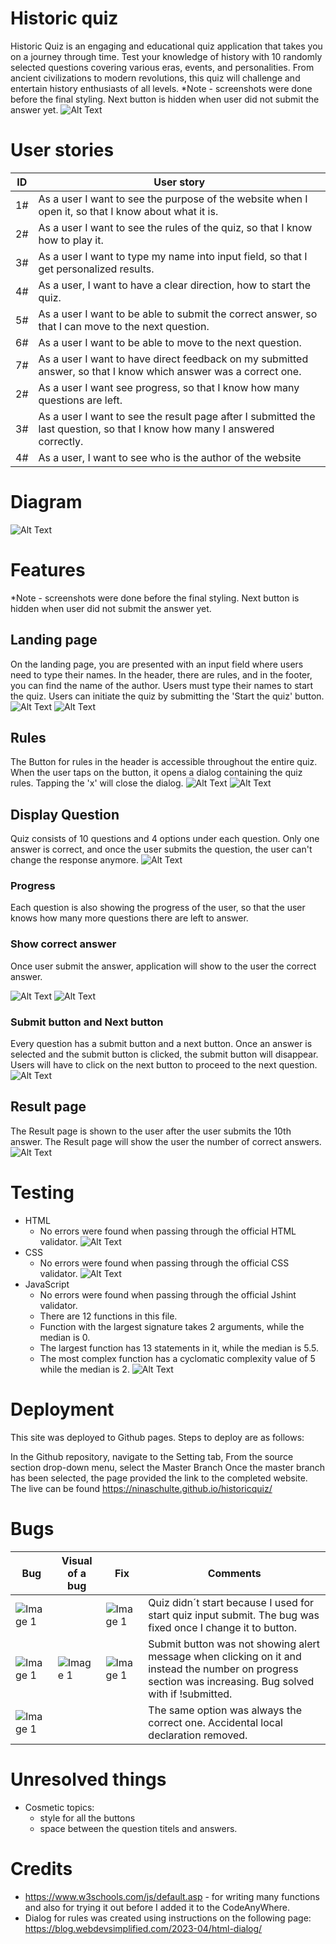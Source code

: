 # Historic quiz
Historic Quiz is an engaging and educational quiz application that takes you on a journey through time. Test your knowledge of history with 10 randomly selected questions covering various eras, events, and personalities. From ancient civilizations to modern revolutions, this quiz will challenge and entertain history enthusiasts of all levels.
*Note - screenshots were done before the final styling. Next button is hidden when user did not submit the answer yet.
![Alt Text](Documentation/responsivelayout.png)
# User stories
| ID | User story |
| ---------------- | ---------------- | 
| 1# | As a user I want to see the purpose of the website when I open it, so that I know about what it is. |
| 2# | As a user I want to see the rules of the quiz, so that I know how to play it. |
| 3# | As a user I want to type my name into input field, so that I get personalized results. | 
| 4# | As a user, I want to have a clear direction, how to start the quiz. |
| 5# | As a user I want to be able to submit the correct answer, so that I can move to the next question. |
| 6# | As a user I want to be able to move to the next question. |
| 7# | As a user I want to have direct feedback on my submitted answer, so that I know which answer was a correct one. |
| 2# | As a user I want see progress, so that I know how many questions are left. |
| 3# | As a user I want to see the result page after I submitted the last question, so that I know how many I answered correctly.| 
| 4# | As a user, I want to see who is the author of the website |
# Diagram
![Alt Text](documentation/diagram.png)
# Features
*Note - screenshots were done before the final styling. Next button is hidden when user did not submit the answer yet.
## Landing page
On the landing page, you are presented with an input field where users need to type their names. In the header, there are rules, and in the footer, you can find the name of the author. Users must type their names to start the quiz. Users can initiate the quiz by submitting the 'Start the quiz' button.
![Alt Text](documentation/typename.png)
![Alt Text](documentation/requiredname.png)
## Rules
The Button for rules in the header is accessible throughout the entire quiz. When the user taps on the button, it opens a dialog containing the quiz rules. Tapping the 'x' will close the dialog.
![Alt Text](documentation/rules-button.png)
![Alt Text](documentation/rules.png)
## Display Question
Quiz consists of 10 questions and 4 options under each question. Only one answer is correct, and once the user submits the question, the user can't change the response anymore.
![Alt Text](documentation/displayquestion.png)
### Progress
Each question is also showing the progress of the user, so that the user knows how many more questions there are left to answer.
### Show correct answer
Once user submit the answer, application will show to the user the correct answer.

![Alt Text](documentation/showthecorrect.png)
![Alt Text](documentation/showwrong.png)
### Submit button and Next button
Every question has a submit button and a next button. Once an answer is selected and the submit button is clicked, the submit button will disappear. Users will have to click on the next button to proceed to the next question.
![Alt Text](documentation/nosubmittedanswer.png)
## Result page
The Result page is shown to the user after the user submits the 10th answer. The Result page will show the user the number of correct answers.
![Alt Text](documentation/resultpage.png)
# Testing
- HTML
  - No errors were found when passing through the official HTML validator.
![Alt Text](documentation/html.png)
- CSS
  - No errors were found when passing through the official CSS validator.
![Alt Text](documentation/css.png)
- JavaScript
  - No errors were found when passing through the official Jshint validator.
  - There are 12 functions in this file.
  - Function with the largest signature takes 2 arguments, while the median is 0.
  - The largest function has 13 statements in it, while the median is 5.5.
  - The most complex function has a cyclomatic complexity value of 5 while the median is 2.
  ![Alt Text](documentation/javascript.png)
# Deployment 
This site was deployed to Github pages. Steps to deploy are as follows:

In the Github repository, navigate to the Setting tab,
From the source section drop-down menu, select the Master Branch
Once the master branch has been selected, the page provided the link to the completed website. The live can be found https://ninaschulte.github.io/historicquiz/
# Bugs
| Bug | Visual of a bug | Fix | Comments |
| ---------------- | ---------------- | ---------------- |  ---------------- |
| ![Image 1](documentation/bug1a.png)  |   | ![Image 1](documentation/fix1a.png)  | Quiz didn´t start because I used for start quiz input submit. The bug was fixed once I change it to button. |
| ![Image 1](documentation/bug1b.png)  | ![Image 1](documentation/screen1b.png)  | ![Image 1](documentation/fix1b.png)   | Submit button was not showing alert message when clicking on it and instead the number on progress section was increasing. Bug solved with if !submitted. |
| ![Image 1](documentation/bug1c.png)  |   |   | The same option was always the correct one. Accidental local declaration removed. |
# Unresolved things
- Cosmetic topics:
  - style for all the buttons
  - space between the question titels and answers.
# Credits
- https://www.w3schools.com/js/default.asp - for writing many functions and also for trying it out before I added it to the CodeAnyWhere. 
- Dialog for rules was created using instructions on the following page: https://blog.webdevsimplified.com/2023-04/html-dialog/
